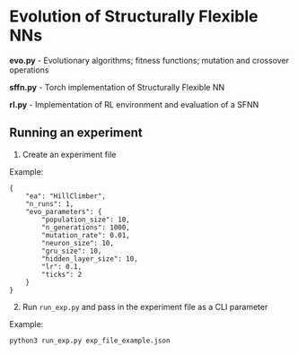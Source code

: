 # Evolution of Structurally Flexible NNs

**evo.py** -  Evolutionary algorithms; fitness functions; mutation and crossover operations

**sffn.py** - Torch implementation of Structurally Flexible NN

**rl.py** - Implementation of RL environment and evaluation of a SFNN

## Running an experiment

1. Create an experiment file

Example:

```
{
    "ea": "HillClimber",
    "n_runs": 1,
    "evo_parameters": {
        "population_size": 10,
        "n_generations": 1000,
        "mutation_rate": 0.01,
        "neuron_size": 10,
        "gru_size": 10,
        "hidden_layer_size": 10,
        "lr": 0.1,
        "ticks": 2
    }
}
```

2. Run `run_exp.py` and pass in the experiment file as a CLI parameter

Example:
```
python3 run_exp.py exp_file_example.json
```
